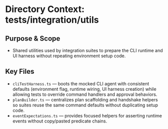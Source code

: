 # Directory Context: tests/integration/utils

## Purpose & Scope

- Shared utilities used by integration suites to prepare the CLI runtime and UI harness without repeating environment setup code.

## Key Files

- `cliTestHarness.ts` — boots the mocked CLI agent with consistent defaults (environment flag, runtime wiring, UI harness creation) while allowing tests to override command handlers and approval behaviors.
- `planBuilder.ts` — centralizes plan scaffolding and handshake helpers so suites reuse the same command defaults without duplicating setup code.
- `eventExpectations.ts` — provides focused helpers for asserting runtime events without copy/pasted predicate chains.
